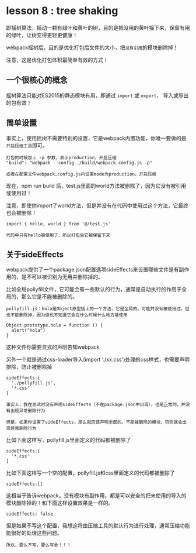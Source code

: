 # lesson 8 : tree shaking

即摇树算法，摇动一颗有绿叶和黄叶的树，目的是把没用的黄叶摇下来，保留有用的绿叶，让树变得更轻更健康！

webpack摇树后，目的是优化打包后文件的大小，把`没有引用`的模块删除掉！

注意，这是优化打包体积最简单有效的方式！

## 一个很核心的概念

摇树算法只能对ES2015的静态模块有用，即通过 `import` 或 `export`， 导入或导出的包有效！

## 简单设置

事实上，使用摇树不需要特别的设置，它是webpack内置功能，你唯一要做的是`开启压缩工具`即可。

```
打包的时候加上 -p 参数，表示production，开启压缩
"build": "webpack --config ./build/webpack.config.js -p"
```
```
或者在配置文件webpack.config.js内设置mode为production，开启压缩
```

现在，npm run build 后，test.js里面的world方法被删除了，因为它没有被引用或使用过！

注意，即使你import了world方法，但是并没有在代码中使用过这个方法，它最终也会被删除！
```
import { hello, world } from '@/test.js'

代码中只有hello被使用了，所以打包后它被保留下来
```

## 关于sideEffects

webpack提供了一个package.json配置选项sideEffects来设置哪些文件是有副作用的，是不可以被识别为无用并删除掉的。

比如全局pollyfill文件，它可能会有一些默认的行为，通常是自动执行的作用于全局的，那么它是不能被删除的。

```
pollyfill.js：hola是Object原型链上的一个方法，它是全局的，可能并没有被使用过，但也不能删除掉，因为谁也不知道它会在什么时候什么地方被使用

Object.prototype.hola = function () {
  alert("hola")
}
```

这种文件你需要显式的声明告知webpack

另外一个就是通过css-loader导入(import './xx.css')处理的css样式，也需要声明排除，防止被删除掉

```
sideEffects:[
  './pollyfill.js',
  '*.css'
]
```

`事实上，我在测试时没有声明sideEffects（不在package.json中出现），也是正常的，并没有出现异常删除行为`

`但是，如果你设置了sideEffects，那么就应该声明全部的、不能被删除的模块，否则就会出现异常删除行为`

比如下面这样写，pollyfill.js里面定义的代码都被删除了

```
sideEffects:[
  '*.css'
]
```

比如下面这样写一个空的配置，pollyfill.js和css里面定义的代码都被删除了

```
sideEffects:[]
```
这相当于告诉webpack，没有模块有副作用，都是可以安全的把未使用的导入的模块删除掉的！和下面这样设置效果是一样的。

```
sideEffects: false
```

但是如果不写这个配置，我想这将由压缩工具的默认行为进行处理，通常压缩功能能很好的处理这些问题。

`所以，要么不写，要么写全！！！`
